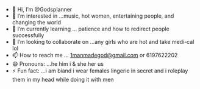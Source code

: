 - 👋 Hi, I’m @Godsplanner
- 👀 I’m interested in ...music, hot women, entertaining people, and changing the world
- 🌱 I’m currently learning ... patience and how to redirect people successfully
- 💞️ I’m looking to collaborate on ...any girls who are hot and take medi-cal lol
- 📫 How to reach me ... 1manmadegod@gmail.com or 6197622202
- 😄 Pronouns: ...he him i  & she her us
- ⚡ Fun fact: ...i am biand i wear females lingerie in secret and i roleplay them in my head while doing it with men

<!---
Godsplanner/Godsplanner is a ✨ special ✨ repository because its `README.md` (this file) appears on your GitHub profile.
You can click the Preview link to take a look at your changes.
--->
